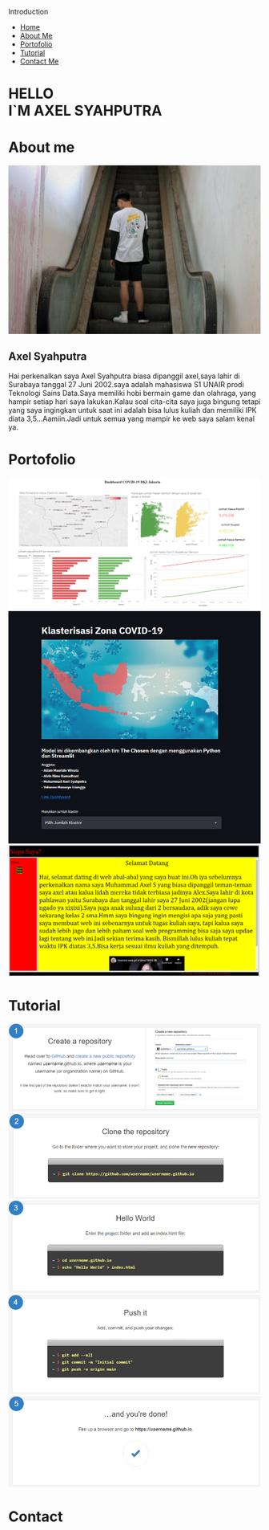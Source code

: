   Introduction 

*   [Home](#home)
*   [About Me](#about)
*   [Portofolio](#portofolio)
*   [Tutorial](#tutorial)
*   [Contact Me](#contact)

HELLO  
I\`M AXEL SYAHPUTRA
===========================

About me
========

![My Pic](4.jpeg)

Axel Syahputra
--------------

Hai perkenalkan saya Axel Syahputra biasa dipanggil axel,saya lahir di Surabaya tanggal 27 Juni 2002.saya adalah mahasiswa S1 UNAIR prodi Teknologi Sains Data.Saya memiliki hobi bermain game dan olahraga, yang hampir setiap hari saya lakukan.Kalau soal cita-cita saya juga bingung tetapi yang saya ingingkan untuk saat ini adalah bisa lulus kuliah dan memiliki IPK diata 3,5...Aamiin.Jadi untuk semua yang mampir ke web saya salam kenal ya.

Portofolio
==========

![](img/porto_1.PNG) ![](img/porto_2.PNG) ![](img/porto_3.PNG)

Tutorial
========

![](img/tutor_1.PNG) ![](img/tutor_2.PNG) ![](img/tutor_3.PNG) ![](img/tutor_4.PNG) ![](img/tutor_5.PNG)

Contact
=======
